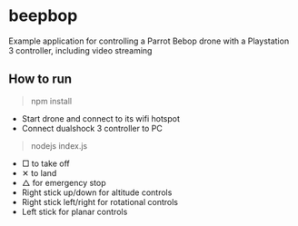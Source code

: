 beepbop
=========
Example application for controlling a Parrot Bebop drone with a Playstation 3 controller, including video streaming

How to run
----------
> npm install

- Start drone and connect to its wifi hotspot
- Connect dualshock 3 controller to PC

> nodejs index.js

- □ to take off
- ✕ to land
- △ for emergency stop
- Right stick up/down for altitude controls
- Right stick left/right for rotational controls
- Left stick for planar controls

